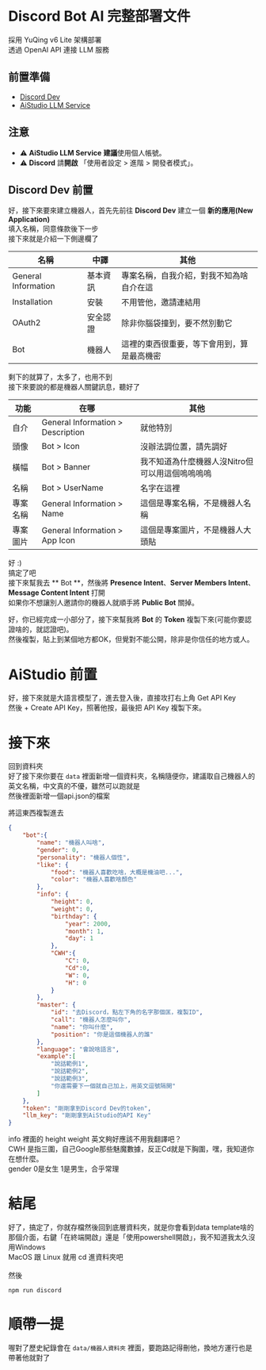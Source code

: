 # Discord Bot AI 完整部署文件
採用 YuQing v6 Lite 架構部署<br>
透過 OpenAI API 連接 LLM 服務

## 前置準備
* [Discord Dev](https://discord.com/developers/applications)
* [AiStudio LLM Service](https://aistudio.google.com/app/u/2/prompts/new_chat)

## 注意
* ⚠️ **AiStudio LLM Service** **建議**使用個人帳號。
* ⚠️ **Discord** 請**開啟** 「使用者設定 > 進階 > 開發者模式」。

## Discord Dev 前置
好，接下來要來建立機器人，首先先前往 **Discord Dev** 建立一個 **新的應用(New Application)**<br>
填入名稱，同意條款後下一步<br>
接下來就是介紹一下側邊欄了<br>

| 名稱 | 中譯 | 其他 |
|---|---|---|
| General Information | 基本資訊 | 專案名稱，自我介紹，對我不知為啥自介在這 |
| Installation | 安裝 | 不用管他，邀請連結用 |
| OAuth2 | 安全認證 | 除非你腦袋撞到，要不然別動它 |
| Bot | 機器人 | 這裡的東西很重要，等下會用到，算是最高機密 |

剩下的就算了，太多了，也用不到<br>
接下來要說的都是機器人關鍵訊息，聽好了<br>

| 功能 | 在哪 | 其他 |
|---|---|---|
| 自介 | General Information > Description | 就他特別 |
| 頭像 | Bot > Icon | 沒辦法調位置，請先調好 |
| 橫幅 | Bot > Banner | 我不知道為什麼機器人沒Nitro但可以用這個嗚嗚嗚嗚 |
| 名稱 | Bot > UserName | 名字在這裡 |
| 專案名稱 | General Information > Name | 這個是專案名稱，不是機器人名稱 |
| 專案圖片 | General Information > App Icon | 這個是專案圖片，不是機器人大頭貼 |

好 :)<br>
搞定了吧<br>
接下來幫我去 ** Bot **，然後將 **Presence Intent**、**Server Members Intent**、**Message Content Intent** 打開<br>
如果你不想讓別人邀請你的機器人就順手將 **Public Bot** 關掉。<br>

好，你已經完成一小部分了，接下來幫我將 **Bot** 的 **Token** 複製下來(可能你要認證啥的，就認證吧)。<br>
然後複製，貼上到某個地方都OK，但覺對不能公開，除非是你信任的地方或人。<br>

# AiStudio 前置
好，接下來就是大語言模型了，進去登入後，直接攻打右上角 Get API Key <br>
然後 + Create API Key，照著他按，最後把 API Key 複製下來。

# 接下來
回到資料夾<br>
好了接下來你要在 ``data`` 裡面新增一個資料夾，名稱隨便你，建議取自己機器人的英文名稱，中文真的不優，雖然可以跑就是<br>
然後裡面新增一個api.json的檔案

將這東西複製進去
```json
{
    "bot":{
        "name": "機器人叫啥",
        "gender": 0,
        "personality": "機器人個性",
        "like": {
            "food": "機器人喜歡吃啥，大概是機油吧...",
            "color": "機器人喜歡啥顏色"
        },
        "info": {
            "height": 0,
            "weight": 0,
            "birthday": {
                "year": 2000,
                "month": 1,
                "day": 1
            },
            "CWH":{
                "C": 0,
                "Cd":0,
                "W": 0,
                "H": 0
            }
        },
        "master": {
            "id": "去Discord，點左下角的名字那個匡，複製ID",
            "call": "機器人怎麼叫你",
            "name": "你叫什麼",
            "position": "你是這個機器人的誰"
        },
        "language": "會說啥語言",
        "example":[
            "說話範例1",
            "說話範例2",
            "說話範例3",
            "你還需要下一個就自己加上，用英文逗號隔開"
        ]
    },
    "token": "剛剛拿到Discord Dev的token",
    "llm_key": "剛剛拿到AiStudio的API Key"
}
```

info 裡面的 height weight 英文夠好應該不用我翻譯吧？<br>
CWH 是指三圍，自己Google那些魅魔數據，反正Cd就是下胸圍，嘿，我知道你在想什麼。<br>
gender 0是女生 1是男生，合乎常理<br>

# 結尾
好了，搞定了，你就存檔然後回到底層資料夾，就是你會看到data template啥的那個介面，右鍵「在終端開啟」還是「使用powershell開啟」，我不知道我太久沒用Windows<br>
MacOS 跟 Linux 就用 cd 進資料夾吧<br>
<br>
然後
```shell
npm run discord
```

# 順帶一提
喔對了歷史紀錄會在 ``data/機器人資料夾`` 裡面，要跑路記得刪他，換地方運行也是帶著他就對了
